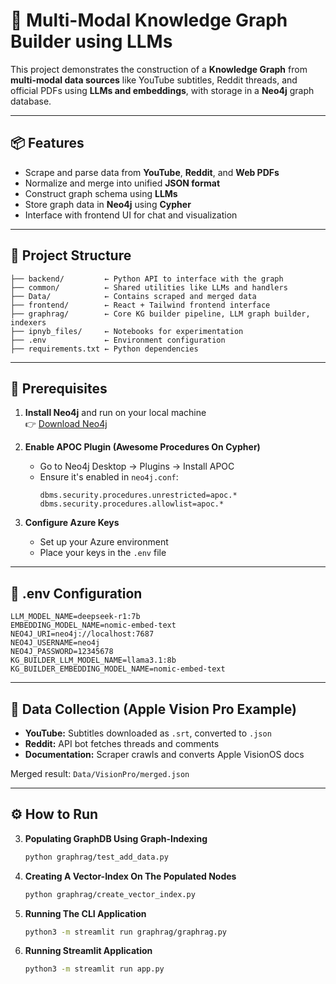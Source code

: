 # 🧠 Multi-Modal Knowledge Graph Builder using LLMs

This project demonstrates the construction of a **Knowledge Graph** from **multi-modal data sources** like YouTube subtitles, Reddit threads, and official PDFs using **LLMs and embeddings**, with storage in a **Neo4j** graph database.

---

## 📦 Features

- Scrape and parse data from **YouTube**, **Reddit**, and **Web PDFs**
- Normalize and merge into unified **JSON format**
- Construct graph schema using **LLMs**
- Store graph data in **Neo4j** using **Cypher**
- Interface with frontend UI for chat and visualization

---

## 🚀 Project Structure

```
├── backend/         ← Python API to interface with the graph
├── common/          ← Shared utilities like LLMs and handlers
├── Data/            ← Contains scraped and merged data
├── frontend/        ← React + Tailwind frontend interface
├── graphrag/        ← Core KG builder pipeline, LLM graph builder, indexers
├── ipnyb_files/     ← Notebooks for experimentation
├── .env             ← Environment configuration
├── requirements.txt ← Python dependencies
```

---

## 🔧 Prerequisites

1. **Install Neo4j** and run on your local machine  
   👉 [Download Neo4j](https://neo4j.com/download/)

2. **Enable APOC Plugin (Awesome Procedures On Cypher)**  
   - Go to Neo4j Desktop → Plugins → Install APOC
   - Ensure it's enabled in `neo4j.conf`:
     ```
     dbms.security.procedures.unrestricted=apoc.*
     dbms.security.procedures.allowlist=apoc.*
     ```

3. **Configure Azure Keys**  
   - Set up your Azure environment
   - Place your keys in the `.env` file

---

## 📄 .env Configuration

```env
LLM_MODEL_NAME=deepseek-r1:7b
EMBEDDING_MODEL_NAME=nomic-embed-text
NEO4J_URI=neo4j://localhost:7687
NEO4J_USERNAME=neo4j
NEO4J_PASSWORD=12345678
KG_BUILDER_LLM_MODEL_NAME=llama3.1:8b
KG_BUILDER_EMBEDDING_MODEL_NAME=nomic-embed-text
```

---

## 💾 Data Collection (Apple Vision Pro Example)

- **YouTube:** Subtitles downloaded as `.srt`, converted to `.json`
- **Reddit:** API bot fetches threads and comments
- **Documentation:** Scraper crawls and converts Apple VisionOS docs

Merged result: `Data/VisionPro/merged.json`

---

## ⚙️ How to Run

3. **Populating GraphDB Using Graph-Indexing**
   ```bash
   python graphrag/test_add_data.py
   ```

3. **Creating A Vector-Index On The Populated Nodes**
   ```bash
   python graphrag/create_vector_index.py
   ```

1. **Running The CLI Application**
   ```bash
   python3 -m streamlit run graphrag/graphrag.py
   ```

1. **Running Streamlit Application**
   ```bash
   python3 -m streamlit run app.py
   ```

